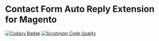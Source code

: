 # Contact Form Auto Reply Extension for Magento

[![Codacy Badge](https://api.codacy.com/project/badge/Grade/3c4c2edbba1646fa97da82f83118fa60)](https://www.codacy.com/app/raivis-vitols/magento-contact-form-auto-reply)
[![Scrutinizer Code Quality](https://scrutinizer-ci.com/g/raivis-vitols/magento-contact-form-auto-reply/badges/quality-score.png?b=master)](https://scrutinizer-ci.com/g/raivis-vitols/magento-contact-form-auto-reply/?branch=master)